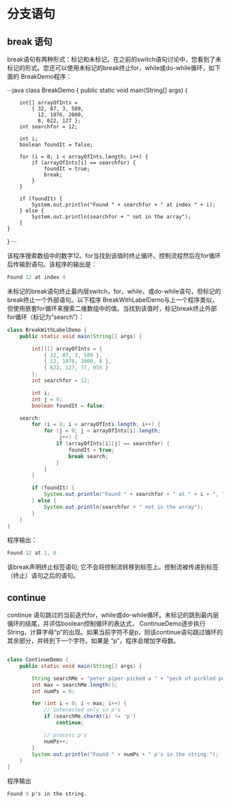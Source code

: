 # 分支语句

## break 语句

break语句有两种形式：标记和未标记。在之前的switch语句讨论中，您看到了未标记的形式。您还可以使用未标记的break终止for，while或do-while循环，如下面的 BreakDemo程序：

···java
class BreakDemo {
    public static void main(String[] args) {

        int[] arrayOfInts = 
            { 32, 87, 3, 589,
              12, 1076, 2000,
              8, 622, 127 };
        int searchfor = 12;

        int i;
        boolean foundIt = false;

        for (i = 0; i < arrayOfInts.length; i++) {
            if (arrayOfInts[i] == searchfor) {
                foundIt = true;
                break;
            }
        }

        if (foundIt) {
            System.out.println("Found " + searchfor + " at index " + i);
        } else {
            System.out.println(searchfor + " not in the array");
        }
    }
}
···

该程序搜索数组中的数字12。for当找到该值时终止循环。控制流程然后在for循环后传输到语句。该程序的输出是：

```java
Found 12 at index 4
```

未标记的break语句终止最内层switch，for，while，或do-while语句，但标记的break终止一个外部语句。以下程序 BreakWithLabelDemo与上一个程序类似，但使用嵌套for循环来搜索二维数组中的值。当找到该值时，标记break终止外部for循环（标记为“search”）：

```java
class BreakWithLabelDemo {
    public static void main(String[] args) {

        int[][] arrayOfInts = { 
            { 32, 87, 3, 589 },
            { 12, 1076, 2000, 8 },
            { 622, 127, 77, 955 }
        };
        int searchfor = 12;

        int i;
        int j = 0;
        boolean foundIt = false;

    search:
        for (i = 0; i < arrayOfInts.length; i++) {
            for (j = 0; j < arrayOfInts[i].length;
                 j++) {
                if (arrayOfInts[i][j] == searchfor) {
                    foundIt = true;
                    break search;
                }
            }
        }

        if (foundIt) {
            System.out.println("Found " + searchfor + " at " + i + ", " + j);
        } else {
            System.out.println(searchfor + " not in the array");
        }
    }
}
```
程序输出：

```java
Found 12 at 1, 0
```

该break声明终止标签语句; 它不会将控制流转移到标签上。控制流被传递到标签（终止）语句之后的语句。

## continue

continue 语句跳过的当前迭代for，while或do-while循环。未标记的跳到最内层循环的结尾，并评估boolean控制循环的表达式， ContinueDemo逐步执行String，计算字母“p”的出现。如果当前字符不是p，则该continue语句跳过循环的其余部分，并转到下一个字符。如果是 “p”，程序会增加字母数。

```java

class ContinueDemo {
    public static void main(String[] args) {

        String searchMe = "peter piper picked a " + "peck of pickled peppers";
        int max = searchMe.length();
        int numPs = 0;

        for (int i = 0; i < max; i++) {
            // interested only in p's
            if (searchMe.charAt(i) != 'p')
                continue;

            // process p's
            numPs++;
        }
        System.out.println("Found " + numPs + " p's in the string.");
    }
}
```

程序输出

```java
Found 9 p's in the string.
```
